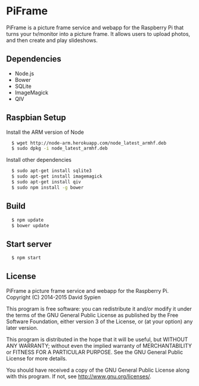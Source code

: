 PiFrame
============
PiFrame is a picture frame service and webapp for the Raspberry Pi that turns your tv/monitor into a picture frame.  It allows users to upload photos, and then create and play slideshows.

Dependencies
------------
-  Node.js
-  Bower
-  SQLite
-  ImageMagick
-  QIV

Raspbian Setup
--------------
Install the ARM version of Node
```bash
  $ wget http://node-arm.herokuapp.com/node_latest_armhf.deb 
  $ sudo dpkg -i node_latest_armhf.deb
```

Install other dependencies
```bash
  $ sudo apt-get install sqlite3
  $ sudo apt-get install imagemagick
  $ sudo apt-get install qiv
  $ sudo npm install -g bower
```

Build 
-----

```bash
  $ npm update
  $ bower update
```
 
Start server
---------------

```bash
  $ npm start
```

License
--------

PiFrame a picture frame service and webapp for the Raspberry Pi.
Copyright (C) 2014-2015  David Sypien

This program is free software: you can redistribute it and/or modify
it under the terms of the GNU General Public License as published by
the Free Software Foundation, either version 3 of the License, or
(at your option) any later version.

This program is distributed in the hope that it will be useful,
but WITHOUT ANY WARRANTY; without even the implied warranty of
MERCHANTABILITY or FITNESS FOR A PARTICULAR PURPOSE.  See the
GNU General Public License for more details.

You should have received a copy of the GNU General Public License
along with this program.  If not, see <http://www.gnu.org/licenses/>.
